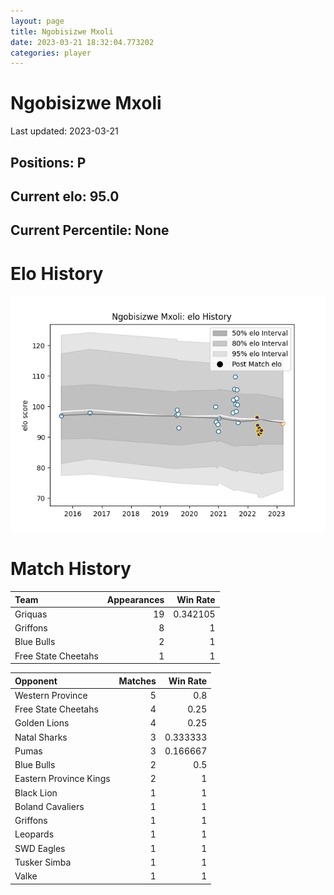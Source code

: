 ```yaml
---  
layout: page  
title: Ngobisizwe Mxoli  
date: 2023-03-21 18:32:04.773202  
categories: player  
---
```

# Ngobisizwe Mxoli


Last updated: 2023-03-21
## Positions: P

## Current elo: 95.0

## Current Percentile: None

# Elo History


![elo history](history_NgobisizweMxoli.png)
# Match History


| Team                |   Appearances |   Win Rate |
|:--------------------|--------------:|-----------:|
| Griquas             |            19 |   0.342105 |
| Griffons            |             8 |   1        |
| Blue Bulls          |             2 |   1        |
| Free State Cheetahs |             1 |   1        |

| Opponent               |   Matches |   Win Rate |
|:-----------------------|----------:|-----------:|
| Western Province       |         5 |   0.8      |
| Free State Cheetahs    |         4 |   0.25     |
| Golden Lions           |         4 |   0.25     |
| Natal Sharks           |         3 |   0.333333 |
| Pumas                  |         3 |   0.166667 |
| Blue Bulls             |         2 |   0.5      |
| Eastern Province Kings |         2 |   1        |
| Black Lion             |         1 |   1        |
| Boland Cavaliers       |         1 |   1        |
| Griffons               |         1 |   1        |
| Leopards               |         1 |   1        |
| SWD Eagles             |         1 |   1        |
| Tusker Simba           |         1 |   1        |
| Valke                  |         1 |   1        |